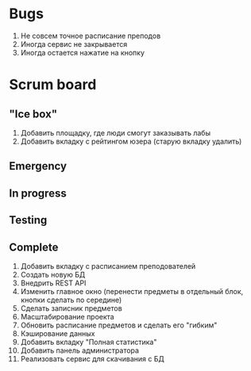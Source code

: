 
# Bugs
1. Не совсем точное расписание преподов  
2. Иногда сервис не закрывается  
3. Иногда остается нажатие на кнопку  
 
# Scrum board

"Ice box"
---------------------  
1. Добавить площадку, где люди смогут заказывать лабы  
2. Добавить вкладку с рейтингом юзера (старую вкладку удалить)  


Emergency
---------------------

In progress
---------------------

Testing
---------------------

Complete
---------------------
1. Добавить вкладку с расписанием преподователей  
2. Создать новую БД  
3. Внедрить REST API  
4. Изменить главное окно (перенести предметы в отдельный блок, кнопки сделать по середине)  
5. Сделать записник предметов  
6. Масштабирование проекта  
7. Обновить расписание предметов и сделать его "гибким"  
8. Кэширование данных  
1. Добавить вкладку "Полная статистика"  
3. Добавить панель администратора  
4. Реализовать сервис для скачивания с БД  

